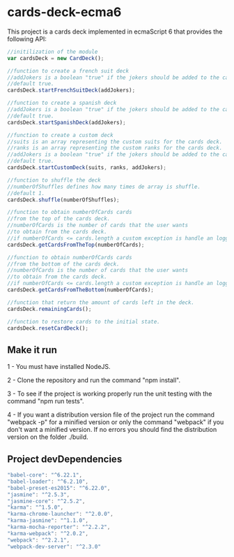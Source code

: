 # cards-deck-ecma6
This project is a cards deck implemented in ecmaScript 6 that provides the following API:

```javascript
//initilization of the module
var cardsDeck = new CardDeck();

//function to create a french suit deck
//addJokers is a boolean "true" if the jokers should be added to the cards deck.
//default true.
cardsDeck.startFrenchSuitDeck(addJokers);

//function to create a spanish deck
//addJokers is a boolean "true" if the jokers should be added to the cards deck.
//default true.
cardsDeck.startSpanishDeck(addJokers);

//function to create a custom deck
//suits is an array representing the custom suits for the cards deck.
//ranks is an array representing the custom ranks for the cards deck.
//addJokers is a boolean "true" if the jokers should be added to the cards deck.
//default true.
cardsDeck.startCustomDeck(suits, ranks, addJokers);

//function to shuffle the deck
//numberOfShuffles defines how many times de array is shuffle.
//default 1.
cardsDeck.shuffle(numberOfShuffles);

//function to obtain numberOfCards cards
//from the top of the cards deck.
//numberOfCards is the number of cards that the user wants
//to obtain from the cards deck.
//if numberOfCards <= cards.length a custom exception is handle an logged into the console.
cardsDeck.getCardsFromTheTop(numberOfCards);

//function to obtain numberOfCards cards
//from the bottom of the cards deck.
//numberOfCards is the number of cards that the user wants
//to obtain from the cards deck.
//if numberOfCards <= cards.length a custom exception is handle an logged into the console.
cardsDeck.getCardsFromTheBottom(numberOfCards);

//function that return the amount of cards left in the deck.
cardsDeck.remainingCards();

//function to restore cards to the initial state.
cardsDeck.resetCardDeck();

```

## Make it run

1 - You must have installed NodeJS.

2 - Clone the repository and run the command "npm install".

3 - To see if the project is working properly run the unit testing with the command "npm run tests".

4 - If you want a distribution version file of the project run the command "webpack -p" for a  minified version
or only the command "webpack" if you don't want a minified version.
If no errors you should find the distribution version on the folder ./build.

## Project devDependencies

```javascript
"babel-core": "^6.22.1",
"babel-loader": "^6.2.10",
"babel-preset-es2015": "^6.22.0",
"jasmine": "^2.5.3",
"jasmine-core": "^2.5.2",
"karma": "^1.5.0",
"karma-chrome-launcher": "^2.0.0",
"karma-jasmine": "^1.1.0",
"karma-mocha-reporter": "^2.2.2",
"karma-webpack": "^2.0.2",
"webpack": "^2.2.1",
"webpack-dev-server": "^2.3.0"
```
